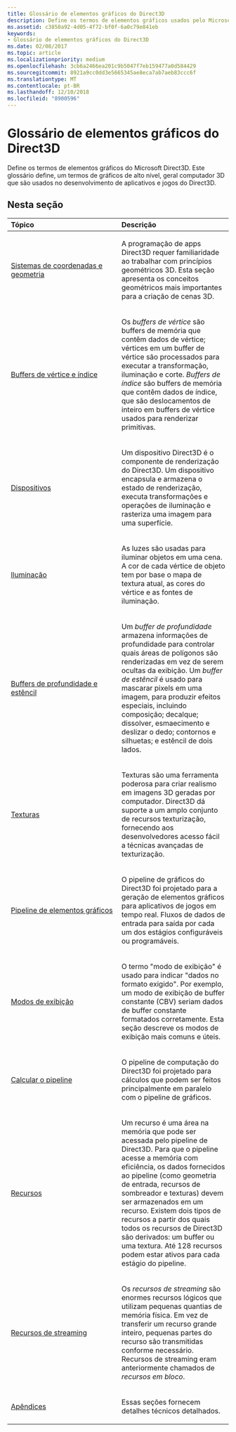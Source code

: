 ```yaml
---
title: Glossário de elementos gráficos do Direct3D
description: Define os termos de elementos gráficos usados pelo Microsoft Direct3D.
ms.assetid: c3850a92-4d05-4f72-bf0f-6a0c79e841eb
keywords:
- Glossário de elementos gráficos do Direct3D
ms.date: 02/08/2017
ms.topic: article
ms.localizationpriority: medium
ms.openlocfilehash: 3cb6a2466ea201c9b5047f7eb159477a0d584429
ms.sourcegitcommit: 8921a9cc0dd3e5665345ae8eca7ab7aeb83ccc6f
ms.translationtype: MT
ms.contentlocale: pt-BR
ms.lasthandoff: 12/10/2018
ms.locfileid: "8900596"
---
```

# <a name="direct3d-graphics-glossary"></a>Glossário de elementos gráficos do Direct3D


Define os termos de elementos gráficos do Microsoft Direct3D. Este glossário define, um termos de gráficos de alto nível, geral computador 3D que são usados no desenvolvimento de aplicativos e jogos do Direct3D.

## <a name="span-idin-this-sectionspanin-this-section"></a><span id="in-this-section"></span>Nesta seção


<table>
<colgroup>
<col width="50%" />
<col width="50%" />
</colgroup>
<thead>
<tr class="header">
<th align="left">Tópico</th>
<th align="left">Descrição</th>
</tr>
</thead>
<tbody>
<tr class="odd">
<td align="left"><p><a href="coordinate-systems-and-geometry.md">Sistemas de coordenadas e geometria</a></p></td>
<td align="left"><p>A programação de apps Direct3D requer familiaridade ao trabalhar com princípios geométricos 3D. Esta seção apresenta os conceitos geométricos mais importantes para a criação de cenas 3D.</p></td>
</tr>
<tr class="even">
<td align="left"><p><a href="vertex-and-index-buffers.md">Buffers de vértice e índice</a></p></td>
<td align="left"><p>Os <em>buffers de vértice</em> são buffers de memória que contêm dados de vértice; vértices em um buffer de vértice são processados para executar a transformação, iluminação e corte. <em>Buffers de índice</em> são buffers de memória que contêm dados de índice, que são deslocamentos de inteiro em buffers de vértice usados para renderizar primitivas.</p></td>
</tr>
<tr class="odd">
<td align="left"><p><a href="devices.md">Dispositivos</a></p></td>
<td align="left"><p>Um dispositivo Direct3D é o componente de renderização do Direct3D. Um dispositivo encapsula e armazena o estado de renderização, executa transformações e operações de iluminação e rasteriza uma imagem para uma superfície.</p></td>
</tr>
<tr class="even">
<td align="left"><p><a href="lights-and-materials.md">Iluminação</a></p></td>
<td align="left"><p>As luzes são usadas para iluminar objetos em uma cena. A cor de cada vértice de objeto tem por base o mapa de textura atual, as cores do vértice e as fontes de iluminação.</p></td>
</tr>
<tr class="odd">
<td align="left"><p><a href="depth-and-stencil-buffers.md">Buffers de profundidade e estêncil</a></p></td>
<td align="left"><p>Um <em>buffer de profundidade</em> armazena informações de profundidade para controlar quais áreas de polígonos são renderizadas em vez de serem ocultas da exibição. Um <em>buffer de estêncil</em> é usado para mascarar pixels em uma imagem, para produzir efeitos especiais, incluindo composição; decalque; dissolver, esmaecimento e deslizar o dedo; contornos e silhuetas; e estêncil de dois lados.</p></td>
</tr>
<tr class="even">
<td align="left"><p><a href="textures.md">Texturas</a></p></td>
<td align="left"><p>Texturas são uma ferramenta poderosa para criar realismo em imagens 3D geradas por computador. Direct3D dá suporte a um amplo conjunto de recursos texturização, fornecendo aos desenvolvedores acesso fácil a técnicas avançadas de texturização.</p></td>
</tr>
<tr class="odd">
<td align="left"><p><a href="graphics-pipeline.md">Pipeline de elementos gráficos</a></p></td>
<td align="left"><p>O pipeline de gráficos do Direct3D foi projetado para a geração de elementos gráficos para aplicativos de jogos em tempo real. Fluxos de dados de entrada para saída por cada um dos estágios configuráveis ou programáveis.</p></td>
</tr>
<tr class="even">
<td align="left"><p><a href="views.md">Modos de exibição</a></p></td>
<td align="left"><p>O termo &quot;modo de exibição&quot; é usado para indicar &quot;dados no formato exigido&quot;. Por exemplo, um modo de exibição de buffer constante (CBV) seriam dados de buffer constante formatados corretamente. Esta seção descreve os modos de exibição mais comuns e úteis.</p></td>
</tr>
<tr class="odd">
<td align="left"><p><a href="compute-pipeline.md">Calcular o pipeline</a></p></td>
<td align="left"><p>O pipeline de computação do Direct3D foi projetado para cálculos que podem ser feitos principalmente em paralelo com o pipeline de gráficos.</p></td>
</tr>
<tr class="even">
<td align="left"><p><a href="resources.md">Recursos</a></p></td>
<td align="left"><p>Um recurso é uma área na memória que pode ser acessada pelo pipeline de Direct3D. Para que o pipeline acesse a memória com eficiência, os dados fornecidos ao pipeline (como geometria de entrada, recursos de sombreador e texturas) devem ser armazenados em um recurso. Existem dois tipos de recursos a partir dos quais todos os recursos de Direct3D são derivados: um buffer ou uma textura. Até 128 recursos podem estar ativos para cada estágio do pipeline.</p></td>
</tr>
<tr class="odd">
<td align="left"><p><a href="streaming-resources.md">Recursos de streaming</a></p></td>
<td align="left"><p>Os <em>recursos de streaming</em> são enormes recursos lógicos que utilizam pequenas quantias de memória física. Em vez de transferir um recurso grande inteiro, pequenas partes do recurso são transmitidas conforme necessário. Recursos de streaming eram anteriormente chamados de <em>recursos em bloco</em>.</p></td>
</tr>
<tr class="even">
<td align="left"><p><a href="appendix.md">Apêndices</a></p></td>
<td align="left"><p>Essas seções fornecem detalhes técnicos detalhados.</p></td>
</tr>
</tbody>
</table>

 

 

 

